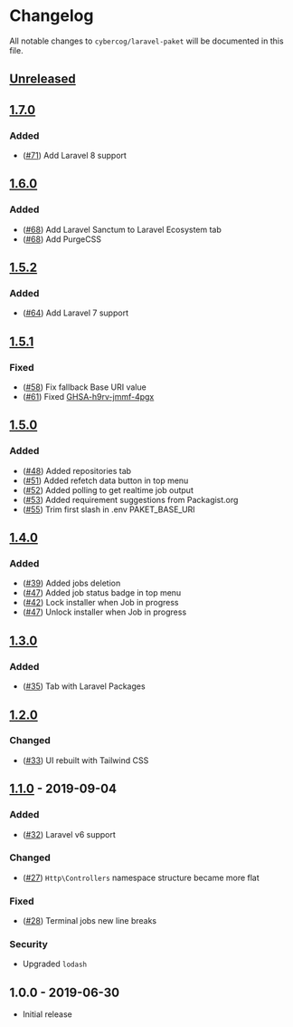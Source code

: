 # Changelog

All notable changes to `cybercog/laravel-paket` will be documented in this file.

## [Unreleased]

## [1.7.0]

### Added

- ([#71]) Add Laravel 8 support

## [1.6.0]

### Added

- ([#68]) Add Laravel Sanctum to Laravel Ecosystem tab
- ([#68]) Add PurgeCSS

## [1.5.2]

### Added

- ([#64]) Add Laravel 7 support

## [1.5.1]

### Fixed

- ([#58]) Fix fallback Base URI value
- ([#61]) Fixed [GHSA-h9rv-jmmf-4pgx](https://github.com/advisories/GHSA-h9rv-jmmf-4pgx)

## [1.5.0]

### Added

- ([#48]) Added repositories tab
- ([#51]) Added refetch data button in top menu
- ([#52]) Added polling to get realtime job output
- ([#53]) Added requirement suggestions from Packagist.org
- ([#55]) Trim first slash in .env PAKET_BASE_URI

## [1.4.0]

### Added

- ([#39]) Added jobs deletion
- ([#47]) Added job status badge in top menu
- ([#42]) Lock installer when Job in progress
- ([#47]) Unlock installer when Job in progress

## [1.3.0]

### Added

- ([#35]) Tab with Laravel Packages

## [1.2.0]

### Changed

- ([#33]) UI rebuilt with Tailwind CSS

## [1.1.0] - 2019-09-04

### Added

- ([#32]) Laravel v6 support

### Changed

- ([#27]) `Http\Controllers` namespace structure became more flat

### Fixed

- ([#28]) Terminal jobs new line breaks

### Security

- Upgraded `lodash`

## 1.0.0 - 2019-06-30

- Initial release

[Unreleased]: https://github.com/cybercog/laravel-paket/compare/1.7.0...master
[1.7.0]: https://github.com/cybercog/laravel-paket/compare/1.7.0...1.7.0
[1.6.0]: https://github.com/cybercog/laravel-paket/compare/1.5.2...1.6.0
[1.5.2]: https://github.com/cybercog/laravel-paket/compare/1.5.1...1.5.2
[1.5.1]: https://github.com/cybercog/laravel-paket/compare/1.5.0...1.5.1
[1.5.0]: https://github.com/cybercog/laravel-paket/compare/1.4.0...1.5.0
[1.4.0]: https://github.com/cybercog/laravel-paket/compare/1.3.0...1.4.0
[1.3.0]: https://github.com/cybercog/laravel-paket/compare/1.2.0...1.3.0
[1.2.0]: https://github.com/cybercog/laravel-paket/compare/1.1.0...1.2.0
[1.1.0]: https://github.com/cybercog/laravel-paket/compare/1.0.0...1.1.0

[#71]: https://github.com/cybercog/laravel-paket/pull/71
[#68]: https://github.com/cybercog/laravel-paket/pull/68
[#64]: https://github.com/cybercog/laravel-paket/pull/64
[#61]: https://github.com/cybercog/laravel-paket/pull/61
[#58]: https://github.com/cybercog/laravel-paket/pull/58
[#55]: https://github.com/cybercog/laravel-paket/pull/55
[#53]: https://github.com/cybercog/laravel-paket/pull/53
[#52]: https://github.com/cybercog/laravel-paket/pull/52
[#51]: https://github.com/cybercog/laravel-paket/pull/51
[#48]: https://github.com/cybercog/laravel-paket/pull/48
[#47]: https://github.com/cybercog/laravel-paket/pull/47
[#42]: https://github.com/cybercog/laravel-paket/pull/42
[#39]: https://github.com/cybercog/laravel-paket/pull/39
[#35]: https://github.com/cybercog/laravel-paket/pull/35
[#33]: https://github.com/cybercog/laravel-paket/pull/33
[#32]: https://github.com/cybercog/laravel-paket/pull/32
[#28]: https://github.com/cybercog/laravel-paket/pull/28
[#27]: https://github.com/cybercog/laravel-paket/pull/27
